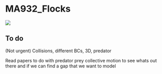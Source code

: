 # MA932_Flocks

![](43.141592653589793.gif)

## To do 

(Not urgent) Collisions, different BCs, 3D, predator

Read papers to do with predator prey collective motion to see whats out there and if we can find a gap that we want to model
